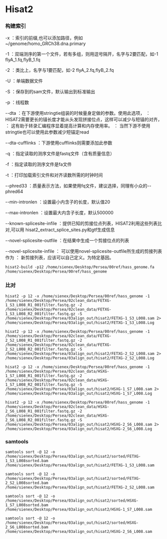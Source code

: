 # Hisat2

### 构建索引
-x ：索引的前缀,也可以添加路径，例如 ~/genome/homo_GRCh38.dna.primary

-1 ：双端测序的第一个文件，若有多组，则用逗号隔开，名字与2要匹配，如-1 flyA_1.fq,flyB_1.fq

-2 ：类比上，名字与1要匹配，如-2 flyA_2.fq,flyB_2.fq

-U ：单端数据文件

-S ：保存到的sam文件，默认输出到标准输出

-p ：线程数

--dta  ：在下游使用stringtie组装的时候量身定做的参数。使用此选项，
       ：HISAT2需要更长的锚长度才能从头发现拼接位点，这样可以减少与短锚的对齐，
       ： 这有助于转录汇编程序显着提高计算和内存使用率。
       ： 当然下游不使用stringtie也可以使用此参数减少短锚定read
       
--dta-cufflinks ：下游使用cufflinks则需要添加此参数

-q ：指定读取的测序文件是fastq文件（含有质量信息）

-f ：指定读取的测序文件是fa文件

-t ：打印加载索引文件和对齐读数所需的时钟时间

--phred33 ：质量表示方法，如果使用fq文件，建议选择，同理有小众的--phred64

--min-intronlen ：设置最小内含子的长度，默认值20

--max-intronlen ：设置最大内含子长度，默认500000

--known-splicesite-infile ：提供已知的剪接位点列表，HISAT2利用这些列表比对,可以用 hisat2_extract_splice_sites.py和gtf生成信息

--novel-splicesite-outfile ：在结果中生成一个剪接位点的列表

--novel-splicesite-infile ： 可以使用novel-splicesite-outfile所生成的剪接列表作为
                          ： 新剪接列表，应该可以自己定义。为特定基因。  
                          
```
hisat2-build -p12 /home/sienex/Desktop/Persea/00ref/hass_genome.fa /home/sienex/Desktop/Persea/00ref/hass_genome
```

### 比对
```
hisat2 -p 12 -x /home/sienex/Desktop/Persea/00ref/hass_genome -1 /home/sienex/Desktop/Persea/02clean_data/FETXG-1_S3_L008_R1_001filter.fastq.gz -2 /home/sienex/Desktop/Persea/02clean_data/FETXG-1_S3_L008_R2_001filter.fastq.gz -S /home/sienex/Desktop/Persea/03align_out/hisat2/FETXG-1_S3_L008.sam 2> /home/sienex/Desktop/Persea/03align_out/hisat2/FETXG-1_S3_L008.Log
```
```
hisat2 -p 12 -x /home/sienex/Desktop/Persea/00ref/hass_genome -1 /home/sienex/Desktop/Persea/02clean_data/FETXG-2_S2_L008_R1_001filter.fastq.gz -2 /home/sienex/Desktop/Persea/02clean_data/FETXG-2_S2_L008_R2_001filter.fastq.gz -S /home/sienex/Desktop/Persea/03align_out/hisat2/FETXG-2_S2_L008.sam 2> /home/sienex/Desktop/Persea/03align_out/hisat2/FETXG-2_S2_L008.Log
```
```
hisat2 -p 12 -x /home/sienex/Desktop/Persea/00ref/hass_genome -1 /home/sienex/Desktop/Persea/02clean_data/HSXG-1_S7_L008_R1_001filter.fastq.gz -2 /home/sienex/Desktop/Persea/02clean_data/HSXG-1_S7_L008_R2_001filter.fastq.gz -S /home/sienex/Desktop/Persea/03align_out/hisat2/HSXG-1_S7_L008.sam 2> /home/sienex/Desktop/Persea/03align_out/hisat2/HSXG-1_S7_L008.Log
```
```
hisat2 -p 12 -x /home/sienex/Desktop/Persea/00ref/hass_genome -1 /home/sienex/Desktop/Persea/02clean_data/HSXG-2_S6_L008_R1_001filter.fastq.gz -2 /home/sienex/Desktop/Persea/02clean_data/HSXG-2_S6_L008_R2_001filter.fastq.gz -S /home/sienex/Desktop/Persea/03align_out/hisat2/HSXG-2_S6_L008.sam 2> /home/sienex/Desktop/Persea/03align_out/hisat2/HSXG-2_S6_L008.Log
```

### samtools
```
samtools sort -@ 12 -o /home/sienex/Desktop/Persea/03align_out/hisat2/sorted/FETXG-1_S3_L008sorted.bam /home/sienex/Desktop/Persea/03align_out/hisat2/FETXG-1_S3_L008.sam
```
```
samtools sort -@ 12 -o /home/sienex/Desktop/Persea/03align_out/hisat2/sorted/FETXG-2_S2_L008sorted.bam /home/sienex/Desktop/Persea/03align_out/hisat2/FETXG-2_S2_L008.sam
```
```
samtools sort -@ 12 -o /home/sienex/Desktop/Persea/03align_out/hisat2/sorted/HSXG-1_S7_L008sorted.bam /home/sienex/Desktop/Persea/03align_out/hisat2/HSXG-1_S7_L008.sam
```
```
samtools sort -@ 12 -o /home/sienex/Desktop/Persea/03align_out/hisat2/sorted/HSXG-2_S6_L008sorted.bam /home/sienex/Desktop/Persea/03align_out/hisat2/HSXG-2_S6_L008.sam
```
